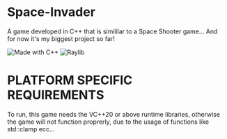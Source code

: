 # Space-Invader
A game developed in C++ that is simililar to a Space Shooter game... And for now it's my biggest project so far!

![Made with C++](https://img.shields.io/badge/Made%20with-C%2B%2B-blue) 
![Raylib](https://img.shields.io/badge/Based%20on%-60CBA0?logo=raylib&logoColor=white--https://img.shields.io/badge/Raylib-blue)

# PLATFORM SPECIFIC REQUIREMENTS
To run, this game needs the VC++20 or above runtime libraries, otherwise the game will not function proprerly, due to the usage of functions like std::clamp ecc...
